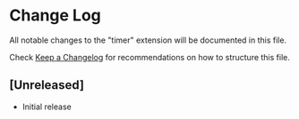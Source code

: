 # Change Log

All notable changes to the "timer" extension will be documented in this file.

Check [Keep a Changelog](http://keepachangelog.com/) for recommendations on how to structure this file.

## [Unreleased]

- Initial release